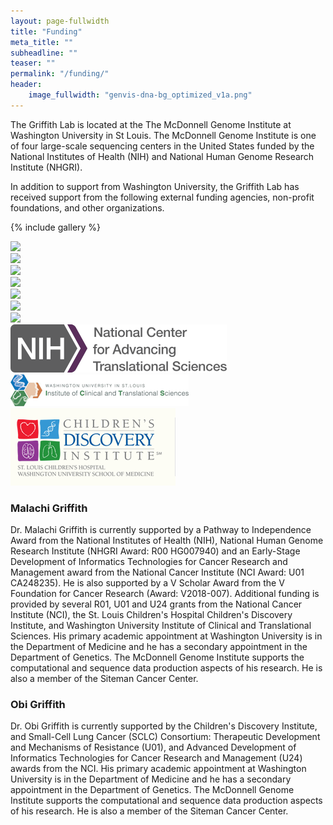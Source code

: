 ```yaml
---
layout: page-fullwidth
title: "Funding"
meta_title: ""
subheadline: ""
teaser: ""
permalink: "/funding/"
header:
    image_fullwidth: "genvis-dna-bg_optimized_v1a.png"
---
```


The Griffith Lab is located at the The McDonnell Genome Institute at Washington University in St Louis. The McDonnell Genome Institute is one of four large-scale sequencing centers in the United States funded by the National Institutes of Health (NIH) and National Human Genome Research Institute (NHGRI).

In addition to support from Washington University, the Griffith Lab has received support from the following external funding agencies, non-profit foundations, and other organizations.

{% include gallery %}

<div class="row">
  <div class="small-3 columns">
    <a href="http://genome.wustl.edu/">
      <img src="/assets/img/funding/mgi_logo.jpg">
    </a>
  </div>
  <div class="small-3 columns">
    <a href="https://www.nih.gov/">
      <img src="/assets/img/funding/NIH_Master_Logo_Vertical_2Color.png">
    </a>
  </div>
  <div class="small-3 columns">
    <a href="https://medicine.wustl.edu/">
      <img src="/assets/img/funding/WUSTL_Medicine.jpg">
    </a>
  </div>
  <div class="small-3 columns">
    <a href="https://www.cancer.gov/">
      <img src="/assets/img/funding/US-NIH-NCI-Logo.png">
    </a>
  </div>
</div>
<div class="row">
  <div class="small-4 columns">
    <a href="https://www.jimmyv.org/">
      <img src="/assets/img/funding/V_foundation.png">
    </a>
  </div>
  <div class="small-4 columns">
    <a href="https://cancerresearchfoundation.org/">
      <img src="/assets/img/funding/CRF_logo.png">
    </a>
  </div>
  <div class="small-4 columns">
    <a href="https://www.genome.gov/">
      <img src="/assets/img/funding/US-NIH-NHGRI-Logo.png">
    </a>
  </div>
</div>
<div class="row">
  <div class="small-4 columns">
    <a href="https://ncats.nih.gov/">
      <img src="/assets/img/funding/NCATS_logo.png">
    </a>
  </div>
  <div class="small-4 columns">
    <a href="https://icts.wustl.edu/">
      <img src="/assets/img/funding/ICTS_logo.png">
    </a>
  </div>
  <div class="small-4 columns">
    <a href="http://www.childrensdiscovery.org/">
      <img src="/assets/img/funding/CDI_logo.png">
    </a>
  </div>
</div>

### Malachi Griffith
Dr. Malachi Griffith is currently supported by a Pathway to Independence Award from the National Institutes of Health (NIH), National Human Genome Research Institute (NHGRI Award: R00 HG007940) and an Early-Stage Development of Informatics Technologies for Cancer Research and Management award from the National Cancer Institute (NCI Award: U01 CA248235). He is also supported by a V Scholar Award from the V Foundation for Cancer Research (Award: V2018-007). Additional funding is provided by several R01, U01 and U24 grants from the National Cancer Institute (NCI), the St. Louis Children's Hospital Children's Discovery Institute, and Washington University Institute of Clinical and Translational Sciences. His primary academic appointment at Washington University is in the Department of Medicine and he has a secondary appointment in the Department of Genetics. The McDonnell Genome Institute supports the computational and sequence data production aspects of his research. He is also a member of the Siteman Cancer Center.

### Obi Griffith
Dr. Obi Griffith is currently supported by the Children's Discovery Institute, and Small-Cell Lung Cancer (SCLC) Consortium: Therapeutic Development and Mechanisms of Resistance (U01), and Advanced Development of Informatics Technologies for Cancer Research and Management (U24) awards from the NCI. His primary academic appointment at Washington University is in the Department of Medicine and he has a secondary appointment in the Department of Genetics. The McDonnell Genome Institute supports the computational and sequence data production aspects of his research. He is also a member of the Siteman Cancer Center.


